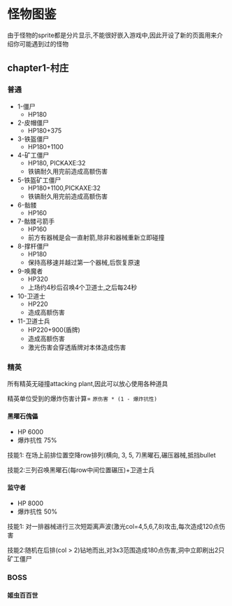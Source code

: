 # 怪物图鉴

由于怪物的sprite都是分片显示,不能很好嵌入游戏中,因此开设了新的页面用来介绍你可能遇到过的怪物



## chapter1-村庄

### 普通

- 1-僵尸
  - HP180
- 2-皮帽僵尸
  - HP180+375
- 3-铁盔僵尸
  - HP180+1100
- 4-矿工僵尸
  - HP180, PICKAXE:32
  - 铁镐耐久用完前造成高额伤害
- 5-铁盔矿工僵尸
  - HP180+1100,PICKAXE:32
  - 铁镐耐久用完前造成高额伤害
- 6-骷髅
  - HP160
- 7-骷髅弓箭手
  - HP160
  - 前方有器械是会一直射箭,除非和器械重新立即碰撞
- 8-撑杆僵尸
  - HP180
  - 保持高移速并越过第一个器械,后恢复原速
- 9-唤魔者
  - HP320
  - 上场约4秒后召唤4个卫道士,之后每24秒
- 10-卫道士
  - HP220
  - 造成高额伤害
- 11-卫道士兵
  - HP220+900(盾牌)
  - 造成高额伤害
  - 激光伤害会穿透盾牌对本体造成伤害

### 精英

所有精英无碰撞attacking plant,因此可以放心使用各种道具

精英单位受到的爆炸伤害计算= `原伤害 * (1 - 爆炸抗性)`

#### 黑曜石傀儡

- HP 6000
- 爆炸抗性 75%

技能1: 在场上前排位置空降row排列(横向, 3, 5, 7)黑曜石,碾压器械,抵挡bullet

技能2:三列召唤黑曜石(每row中间位置碾压)+卫道士兵

#### 监守者

- HP 8000
- 爆炸抗性 50%

技能1: 对一排器械进行三次短距离声波(激光col=4,5,6,7,8)攻击,每次造成120点伤害

技能2:随机在后排(col > 2)钻地而出,对3x3范围造成180点伤害,洞中立即刷出2只矿工僵尸

### BOSS

#### 姬虫百百世